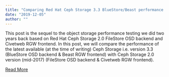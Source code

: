 ```yaml
---
title: "Comparing Red Hat Ceph Storage 3.3 BlueStore/Beast performance with Red Hat Ceph Storage 2.0 Filestore/Civetweb"
date: "2019-12-05"
author: ""
---
```


This post is the sequel to the object storage performance testing we did two years back based on Red Hat Ceph Storage 2.0 FileStore OSD backend and Civetweb RGW frontend. In this post, we will compare the performance of the latest available (at the time of writing) Ceph Storage i.e. version 3.3 (BlueStore OSD backend & Beast RGW frontend) with Ceph Storage 2.0 version (mid-2017) (FileStore OSD backend & Civetweb RGW frontend).

[Read More](https://www.redhat.com/en/blog/comparing-red-hat-ceph-storage-33-bluestorebeast-performance-red-hat-ceph-storage-20-filestorecivetweb)
